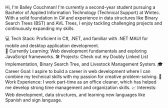Hi, I'm Bailey Couchman! I'm currently a second-year student pursuing a Bachelor of Applied Information Technology (Technical Support) at Wintec. With a solid foundation in C# and experience in data structures like Binary Search Trees (BST) and AVL Trees, I enjoy tackling challenging projects and continuously expanding my skills.  

💻 Tech Stack: Proficient in C#, .NET, and familiar with .NET MAUI for mobile and desktop application development.  
🌱 Currently Learning: Web development fundamentals and exploring JavaScript frameworks.
🛠️ Projects: Check out my Doubly Linked List Implementation, Binary Search Tree, and Livestock Management System.
🎓 Career Goal: I aspire to build a career in web development where I can combine my technical skills with my passion for creative problem-solving.
📂 Work Experience: I work part-time as an office cleaner, which has helped me develop strong time management and organization skills.
📈 Interests: Web development, data structures, and learning new languages like Spanish and sign language.

